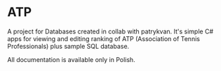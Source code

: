 # ATP
A project for Databases created in collab with patrykvan. It's simple C# apps for viewing and editing ranking of ATP (Association of Tennis Professionals) plus sample SQL database.
 
 All documentation is available only in Polish.
